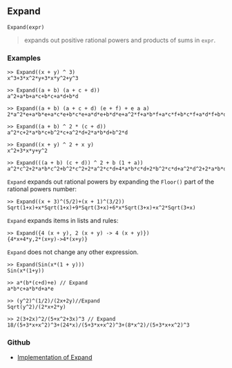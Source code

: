 ## Expand

```
Expand(expr)
```
 
> expands out positive rational powers and products of sums in `expr`.

### Examples

```
>> Expand((x + y) ^ 3)
x^3+3*x^2*y+3*x*y^2+y^3

>> Expand((a + b) (a + c + d))  
a^2+a*b+a*c+b*c+a*d+b*d 
 
>> Expand((a + b) (a + c + d) (e + f) + e a a)  
2*a^2*e+a*b*e+a*c*e+b*c*e+a*d*e+b*d*e+a^2*f+a*b*f+a*c*f+b*c*f+a*d*f+b*d*f 
 
>> Expand((a + b) ^ 2 * (c + d))  
a^2*c+2*a*b*c+b^2*c+a^2*d+2*a*b*d+b^2*d 

>> Expand((x + y) ^ 2 + x y) 
x^2+3*x*y+y^2  

>> Expand(((a + b) (c + d)) ^ 2 + b (1 + a))  
a^2*c^2+2*a*b*c^2+b^2*c^2+2*a^2*c*d+4*a*b*c*d+2*b^2*c*d+a^2*d^2+2*a*b*d^2+b^2*d^2+b(1+a) 
```

`Expand` expands out rational powers by expanding the `Floor()` part of the rational powers number:

```
>> Expand((x + 3)^(5/2)+(x + 1)^(3/2)) Sqrt(1+x)+x*Sqrt(1+x)+9*Sqrt(3+x)+6*x*Sqrt(3+x)+x^2*Sqrt(3+x)
```

`Expand` expands items in lists and rules:  

```  
>> Expand({4 (x + y), 2 (x + y) -> 4 (x + y)})  
{4*x+4*y,2*(x+y)->4*(x+y)} 
```

`Expand` does not change any other expression. 
 
```
>> Expand(Sin(x*(1 + y)))  
Sin(x*(1+y)) 
 
>> a*(b*(c+d)+e) // Expand  
a*b*c+a*b*d+a*e 
 
>> (y^2)^(1/2)/(2x+2y)//Expand  
Sqrt(y^2)/(2*x+2*y) 
  
>> 2(3+2x)^2/(5+x^2+3x)^3 // Expand  
18/(5+3*x+x^2)^3+(24*x)/(5+3*x+x^2)^3+(8*x^2)/(5+3*x+x^2)^3 
```

### Github

* [Implementation of Expand](https://github.com/axkr/symja_android_library/blob/master/symja_android_library/matheclipse-core/src/main/java/org/matheclipse/core/builtin/Algebra.java#L1354) 
